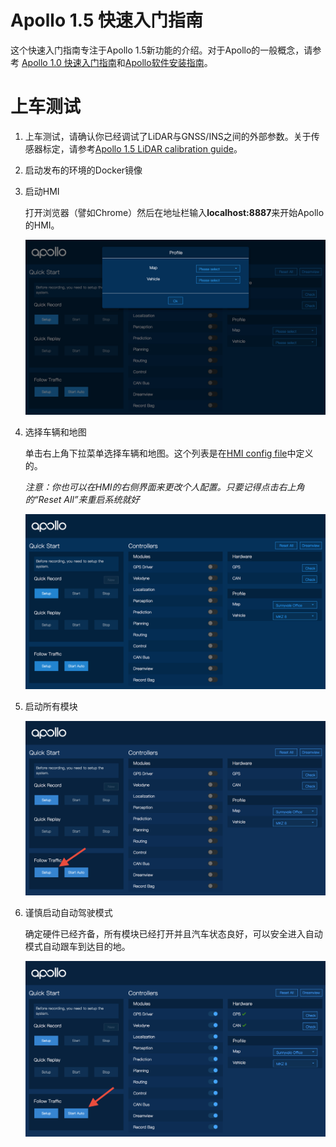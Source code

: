 # Apollo 1.5 快速入门指南

这个快速入门指南专注于Apollo 1.5新功能的介绍。对于Apollo的一般概念，请参考 [Apollo 1.0 快速入门指南](../02_Quick%20Start/apollo_1_0_quick_start_cn.md)和[Apollo软件安装指南](https://github.com/ApolloAuto/apollo/blob/r3.0.0/docs/quickstart/apollo_software_installation_guide_cn.md)。

# 上车测试

1. 上车测试，请确认你已经调试了LiDAR与GNSS/INS之间的外部参数。关于传感器标定，请参考[Apollo 1.5 LiDAR calibration guide](../11_Hardware%20Integration%20and%20Calibration/传感器标定/apollo_1_5_lidar_calibration_guide_cn.md)。

2. 启动发布的环境的Docker镜像

3. 启动HMI

    打开浏览器（譬如Chrome）然后在地址栏输入**localhost:8887**来开始Apollo的HMI。

    ![](images/hmi_setup_profile.png)

4. 选择车辆和地图

    单击右上角下拉菜单选择车辆和地图。这个列表是在[HMI config file](https://raw.githubusercontent.com/ApolloAuto/apollo/master/modules/hmi/conf/config.pb.txt)中定义的。

    *注意：你也可以在HMI的右侧界面来更改个人配置。只要记得点击右上角的“Reset All”来重启系统就好*

     ![](images/start_hmi.png)

5. 启动所有模块

    ![](images/hmi_setup_1.5.png)

6. 谨慎启动自动驾驶模式

    确定硬件已经齐备，所有模块已经打开并且汽车状态良好，可以安全进入自动模式自动跟车到达目的地。

    ![](images/hmi_start_auto_following.png)
